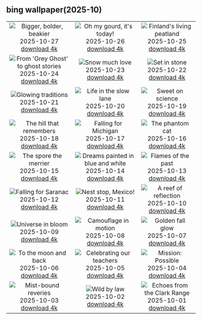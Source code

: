 ## bing wallpaper(2025-10)

|  |  |  |
| :----: | :----: | :----: |
| ![Bigger, bolder, beakier](https://cn.bing.com/th?id=OHR.AfricanRaven_EN-US4057369898_UHD.jpg&pid=hp&w=384&h=216&rs=1&c=4) <br/>2025-10-27 [download 4k](https://cn.bing.com/th?id=OHR.AfricanRaven_EN-US4057369898_UHD.jpg)| ![Oh my gourd, it's today!](https://cn.bing.com/th?id=OHR.PumpkinFarm_EN-US3773448576_UHD.jpg&pid=hp&w=384&h=216&rs=1&c=4) <br/>2025-10-26 [download 4k](https://cn.bing.com/th?id=OHR.PumpkinFarm_EN-US3773448576_UHD.jpg)| ![Finland's living peatland](https://cn.bing.com/th?id=OHR.MartimoaapaFinland_EN-US3685817058_UHD.jpg&pid=hp&w=384&h=216&rs=1&c=4) <br/>2025-10-25 [download 4k](https://cn.bing.com/th?id=OHR.MartimoaapaFinland_EN-US3685817058_UHD.jpg)|
| ![From 'Grey Ghost' to ghost stories](https://cn.bing.com/th?id=OHR.QueenMary_EN-US3331250680_UHD.jpg&pid=hp&w=384&h=216&rs=1&c=4) <br/>2025-10-24 [download 4k](https://cn.bing.com/th?id=OHR.QueenMary_EN-US3331250680_UHD.jpg)| ![Snow much love](https://cn.bing.com/th?id=OHR.SnowLeopard_EN-US3294064537_UHD.jpg&pid=hp&w=384&h=216&rs=1&c=4) <br/>2025-10-23 [download 4k](https://cn.bing.com/th?id=OHR.SnowLeopard_EN-US3294064537_UHD.jpg)| ![Set in stone](https://cn.bing.com/th?id=OHR.BulgariaRocks_EN-US3184562282_UHD.jpg&pid=hp&w=384&h=216&rs=1&c=4) <br/>2025-10-22 [download 4k](https://cn.bing.com/th?id=OHR.BulgariaRocks_EN-US3184562282_UHD.jpg)|
| ![Glowing traditions](https://cn.bing.com/th?id=OHR.DiyaDiwali_EN-US3108369974_UHD.jpg&pid=hp&w=384&h=216&rs=1&c=4) <br/>2025-10-21 [download 4k](https://cn.bing.com/th?id=OHR.DiyaDiwali_EN-US3108369974_UHD.jpg)| ![Life in the slow lane](https://cn.bing.com/th?id=OHR.HoffmansSloth_EN-US3030106938_UHD.jpg&pid=hp&w=384&h=216&rs=1&c=4) <br/>2025-10-20 [download 4k](https://cn.bing.com/th?id=OHR.HoffmansSloth_EN-US3030106938_UHD.jpg)| ![Sweet on science](https://cn.bing.com/th?id=OHR.AppleHarvest_EN-US2977882687_UHD.jpg&pid=hp&w=384&h=216&rs=1&c=4) <br/>2025-10-19 [download 4k](https://cn.bing.com/th?id=OHR.AppleHarvest_EN-US2977882687_UHD.jpg)|
| ![The hill that remembers](https://cn.bing.com/th?id=OHR.SilburyHill_EN-US2485144120_UHD.jpg&pid=hp&w=384&h=216&rs=1&c=4) <br/>2025-10-18 [download 4k](https://cn.bing.com/th?id=OHR.SilburyHill_EN-US2485144120_UHD.jpg)| ![Falling for Michigan](https://cn.bing.com/th?id=OHR.RockRiverFalls_EN-US2428797661_UHD.jpg&pid=hp&w=384&h=216&rs=1&c=4) <br/>2025-10-17 [download 4k](https://cn.bing.com/th?id=OHR.RockRiverFalls_EN-US2428797661_UHD.jpg)| ![The phantom cat](https://cn.bing.com/th?id=OHR.SiberianLynx_EN-US0696336220_UHD.jpg&pid=hp&w=384&h=216&rs=1&c=4) <br/>2025-10-16 [download 4k](https://cn.bing.com/th?id=OHR.SiberianLynx_EN-US0696336220_UHD.jpg)|
| ![The spore the merrier](https://cn.bing.com/th?id=OHR.AmethystLaccaria_EN-US0640413961_UHD.jpg&pid=hp&w=384&h=216&rs=1&c=4) <br/>2025-10-15 [download 4k](https://cn.bing.com/th?id=OHR.AmethystLaccaria_EN-US0640413961_UHD.jpg)| ![Dreams painted in blue and white](https://cn.bing.com/th?id=OHR.OiaSantorini_EN-US0585833457_UHD.jpg&pid=hp&w=384&h=216&rs=1&c=4) <br/>2025-10-14 [download 4k](https://cn.bing.com/th?id=OHR.OiaSantorini_EN-US0585833457_UHD.jpg)| ![Flames of the past](https://cn.bing.com/th?id=OHR.MuleCanyon_EN-US0527899523_UHD.jpg&pid=hp&w=384&h=216&rs=1&c=4) <br/>2025-10-13 [download 4k](https://cn.bing.com/th?id=OHR.MuleCanyon_EN-US0527899523_UHD.jpg)|
| ![Falling for Saranac](https://cn.bing.com/th?id=OHR.SaranacLake_EN-US0445660450_UHD.jpg&pid=hp&w=384&h=216&rs=1&c=4) <br/>2025-10-12 [download 4k](https://cn.bing.com/th?id=OHR.SaranacLake_EN-US0445660450_UHD.jpg)| ![Nest stop, Mexico!](https://cn.bing.com/th?id=OHR.WoodDuckHen_EN-US0382439406_UHD.jpg&pid=hp&w=384&h=216&rs=1&c=4) <br/>2025-10-11 [download 4k](https://cn.bing.com/th?id=OHR.WoodDuckHen_EN-US0382439406_UHD.jpg)| ![A reef of reflection](https://cn.bing.com/th?id=OHR.MonurikiFiji_EN-US0326449622_UHD.jpg&pid=hp&w=384&h=216&rs=1&c=4) <br/>2025-10-10 [download 4k](https://cn.bing.com/th?id=OHR.MonurikiFiji_EN-US0326449622_UHD.jpg)|
| ![Universe in bloom](https://cn.bing.com/th?id=OHR.WebbPillars_EN-US0251661895_UHD.jpg&pid=hp&w=384&h=216&rs=1&c=4) <br/>2025-10-09 [download 4k](https://cn.bing.com/th?id=OHR.WebbPillars_EN-US0251661895_UHD.jpg)| ![Camouflage in motion](https://cn.bing.com/th?id=OHR.OctopusCyanea_EN-US0194861123_UHD.jpg&pid=hp&w=384&h=216&rs=1&c=4) <br/>2025-10-08 [download 4k](https://cn.bing.com/th?id=OHR.OctopusCyanea_EN-US0194861123_UHD.jpg)| ![Golden fall glow](https://cn.bing.com/th?id=OHR.RidgwayAspens_EN-US0136548884_UHD.jpg&pid=hp&w=384&h=216&rs=1&c=4) <br/>2025-10-07 [download 4k](https://cn.bing.com/th?id=OHR.RidgwayAspens_EN-US0136548884_UHD.jpg)|
| ![To the moon and back](https://cn.bing.com/th?id=OHR.AnshunBridge_EN-US0059795497_UHD.jpg&pid=hp&w=384&h=216&rs=1&c=4) <br/>2025-10-06 [download 4k](https://cn.bing.com/th?id=OHR.AnshunBridge_EN-US0059795497_UHD.jpg)| ![Celebrating our teachers](https://cn.bing.com/th?id=OHR.TeacherOwl_EN-US9991815804_UHD.jpg&pid=hp&w=384&h=216&rs=1&c=4) <br/>2025-10-05 [download 4k](https://cn.bing.com/th?id=OHR.TeacherOwl_EN-US9991815804_UHD.jpg)| ![Mission: Possible](https://cn.bing.com/th?id=OHR.DragonEndeavour_EN-US9321246369_UHD.jpg&pid=hp&w=384&h=216&rs=1&c=4) <br/>2025-10-04 [download 4k](https://cn.bing.com/th?id=OHR.DragonEndeavour_EN-US9321246369_UHD.jpg)|
| ![Mist-bound reveries](https://cn.bing.com/th?id=OHR.SkyeHeather_EN-US9221942108_UHD.jpg&pid=hp&w=384&h=216&rs=1&c=4) <br/>2025-10-03 [download 4k](https://cn.bing.com/th?id=OHR.SkyeHeather_EN-US9221942108_UHD.jpg)| ![Wild by law](https://cn.bing.com/th?id=OHR.OxbowBend_EN-US8471628790_UHD.jpg&pid=hp&w=384&h=216&rs=1&c=4) <br/>2025-10-02 [download 4k](https://cn.bing.com/th?id=OHR.OxbowBend_EN-US8471628790_UHD.jpg)| ![Echoes from the Clark Range](https://cn.bing.com/th?id=OHR.YosemiteClark_EN-US8503376225_UHD.jpg&pid=hp&w=384&h=216&rs=1&c=4) <br/>2025-10-01 [download 4k](https://cn.bing.com/th?id=OHR.YosemiteClark_EN-US8503376225_UHD.jpg)|
